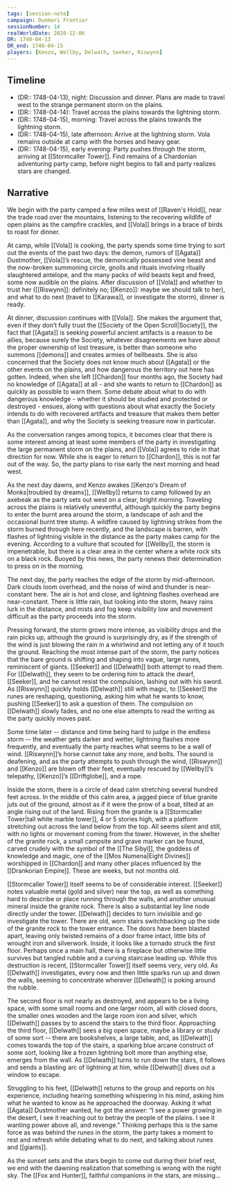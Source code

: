 ```yaml
---
tags: [session-note]
campaign: Dunmari Frontier
sessionNumber: 14
realWorldDate: 2020-12-06
DR: 1748-04-13
DR_end: 1748-04-15
players: [Kenzo, Wellby, Delwath, Seeker, Riswynn]
---
```


## Timeline

- (DR:: 1748-04-13), night: Discussion and dinner. Plans are made to travel west to the strange permanent storm on the plains. 
- (DR:: 1748-04-14): Travel across the plains towards the lightning storm.
- (DR:: 1748-04-15), morning: Travel across the plains towards the lightning storm.
- (DR:: 1748-04-15), late afternoon: Arrive at the lightning storm. Vola remains outside at camp with the horses and heavy gear. 
- (DR:: 1748-04-15), early evening: Party pushes through the storm, arriving at [[Stormcaller Tower]]. Find remains of a Chardonian adventuring party camp, before night begins to fall and party realizes stars are changed. 

## Narrative

We begin with the party camped a few miles west of [[Raven's Hold]], near the trade road over the mountains, listening to the recovering wildlife of open plains as the campfire crackles, and [[Vola]] brings in a brace of birds to roast for dinner.

At camp, while [[Vola]] is cooking, the party spends some time trying to sort out the events of the past two days: the demon, rumors of [[Agata]] Dustmother, [[Vola]]’s rescue, the demonically possessed vine beast and the now-broken summoning circle, gnolls and rituals involving ritually slaughtered antelope, and the many packs of wild beasts kept and freed, some now audible on the plains. After discussion of [[Vola]] and whether to trust her ([[Riswynn]]: definitely no; [[Kenzo]]: maybe we should talk to her), and what to do next (travel to [[Karawa]], or investigate the storm), dinner is ready.

At dinner, discussion continues with [[Vola]]. She makes the argument that, even if they don’t fully trust the [[Society of the Open Scroll|Society]], the fact that [[Agata]] is seeking powerful ancient artifacts is a reason to be allies, because surely the Society, whatever disagreements we have about the proper ownership of lost treasure, is better than someone who summons [[demons]] and creates armies of hellbeasts. She is also concerned that the Society does not know much about [[Agata]] or the other events on the plains, and how dangerous the territory out here has gotten. Indeed, when she left [[Chardon]] four months ago, the Society had no knowledge of [[Agata]] at all - and she wants to return to [[Chardon]] as quickly as possible to warn them. Some debate about what to do with dangerous knowledge - whether it should be studied and protected or destroyed - ensues, along with questions about what exactly the Society intends to do with recovered artifacts and treasure that makes them better than [[Agata]], and why the Society is seeking treasure now in particular. 

As the conversation ranges among topics, it becomes clear that there is some interest among at least some members of the party in investigating the large permanent storm on the plains, and [[Vola]] agrees to ride in that direction for now. While she is eager to return to [[Chardon]], this is not far out of the way. So, the party plans to rise early the next morning and head west.

As the next day dawns, and Kenzo awakes [[Kenzo's Dream of Monks|troubled by dreams]], [[Wellby]] returns to camp followed by an axebeak as the party sets out west on a clear, bright morning. Traveling across the plains is relatively uneventful, although quickly the party begins to enter the burnt area around the storm, a landscape of ash and the occasional burnt tree stump. A wildfire caused by lightning strikes from the storm burned through here recently, and the landscape is barren, with flashes of lightning visible in the distance as the party makes camp for the evening. According to a vulture that scouted for [[Wellby]], the storm is impenetrable, but there is a clear area in the center where a white rock sits on a black rock. Buoyed by this news, the party renews their determination to press on in the morning.

The next day, the party reaches the edge of the storm by mid-afternoon. Dark clouds loom overhead, and the noise of wind and thunder is near-constant here. The air is hot and close, and lightning flashes overhead are near-constant. There is little rain, but looking into the storm, heavy rains lurk in the distance, and mists and fog keep visibility low and movement difficult as the party proceeds into the storm.

Pressing forward, the storm grows more intense, as visibility drops and the rain picks up, although the ground is surprisingly dry, as if the strength of the wind is just blowing the rain in a whirlwind and not letting any of it touch the ground. Reaching the most intense part of the storm, the party notices that the bare ground is shifting and shaping into vague, large runes, reminiscent of giants. [[Seeker]] and [[Delwath]] both attempt to read them. For [[Delwath]], they seem to be ordering him to attack the dwarf, [[Seeker]], and he cannot resist the compulsion, lashing out with his sword. As [[Riswynn]] quickly holds [[Delwath]] still with magic, to [[Seeker]] the runes are reshaping, questioning, asking him what he wants to know, pushing [[Seeker]] to ask a question of them. The compulsion on [[Delwath]] slowly fades, and no one else attempts to read the writing as the party quickly moves past. 

Some time later -- distance and time being hard to judge in the endless storm -- the weather gets darker and wetter, lightning flashes more frequently, and eventually the party reaches what seems to be a wall of wind. [[Riswynn]]’s horse cannot take any more, and bolts. The sound is deafening, and as the party attempts to push through the wind, [[Riswynn]] and [[Kenzo]] are blown off their feet, eventually rescued by [[Wellby]]’s telepathy, [[Kenzo]]’s [[Driftglobe]], and a rope. 

Inside the storm, there is a circle of dead calm stretching several hundred feet across. In the middle of this calm area, a jagged piece of blue granite juts out of the ground, almost as if it were the prow of a boat, tilted at an angle rising out of the land. Rising from the granite is a [[Stormcaller Tower|tall white marble tower]], 4 or 5 stories high, with a platform stretching out across the land below from the top. All seems silent and still, with no lights or movement coming from the tower. However, in the shelter of the granite rock, a small campsite and grave marker can be found, carved crudely with the symbol of the [[The Sibyl]], the goddess of knowledge and magic, one of the [[Mos Numena|Eight Divines]] worshipped in [[Chardon]] and many other places influenced by the [[Drankorian Empire]]. These are weeks, but not months old. 

[[Stormcaller Tower]] itself seems to be of considerable interest. [[Seeker]] notes valuable metal (gold and silver) near the top, as well as something hard to describe or place running through the walls, and another unusual mineral inside the granite rock. There is also a substantial ley line node directly under the tower. [[Delwath]] decides to turn invisible and go investigate the tower. There are old, worn stairs switchbacking up the side of the granite rock to the tower entrance. The doors have been blasted apart, leaving only twisted remains of a door frame intact, little bits of wrought iron and silverwork. Inside, it looks like a tornado struck the first floor. Perhaps once a main hall, there is a fireplace but otherwise little survives but tangled rubble and a curving staircase leading up. While this destruction is recent, [[Stormcaller Tower]] itself seems very, very old. As [[Delwath]] investigates, every now and then little sparks run up and down the walls, seeming to concentrate wherever [[Delwath]] is poking around the rubble. 

The second floor is not nearly as destroyed, and appears to be a living space, with some small rooms and one larger room, all with closed doors, the smaller ones wooden and the large room iron and silver, which [[Delwath]] passes by to ascend the stairs to the third floor. Approaching the third floor, [[Delwath]] sees a big open space, maybe a library or study of some sort -- there are bookshelves, a large table, and, as [[Delwath]] comes towards the top of the stairs, a sparking blue arcane construct of some sort, looking like a frozen lightning bolt more than anything else, emerges from the wall. As [[Delwath]] turns to run down the stairs, it follows and sends a blasting arc of lightning at him, while [[Delwath]] dives out a window to escape. 

Struggling to his feet, [[Delwath]] returns to the group and reports on his experience, including hearing something whispering in his mind, asking him what he wanted to know as he approached the doorway. Asking it what [[Agata]] Dustmother wanted, he got the answer: “I see a power growing in the desert, I see it reaching out to betray the people of the plains. I see it wanting power above all, and revenge.” Thinking perhaps this is the same force as was behind the runes in the storm, the party takes a moment to rest and refresh while debating what to do next, and talking about runes and [[giants]].

As the sunset sets and the stars begin to come out during their brief rest, we end with the dawning realization that something is wrong with the night sky. The [[Fox and Hunter]], faithful companions in the stars, are missing...
